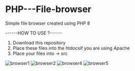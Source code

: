 # PHP---File-browser
Simple file browser created using PHP 8


------HOW TO USE ?------
1. Download this repository
2. Place these files into the htdocsif you are using Apache
3. Place your files into -> src

![browser1](https://user-images.githubusercontent.com/81091191/145600990-822b05ea-e6e8-453f-a055-cf941007ea17.PNG)
![browser2](https://user-images.githubusercontent.com/81091191/145600998-6e6a30cf-5490-44a7-af15-72d6a6c20161.PNG)
![browser4](https://user-images.githubusercontent.com/81091191/145601009-70712dfd-1dba-47b0-81b4-1f9cd0441267.PNG)
![browser5](https://user-images.githubusercontent.com/81091191/145601017-4260f9f9-352a-415a-b8e5-63c9f22f8087.PNG)
